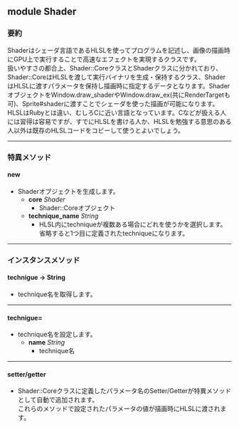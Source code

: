 ## module Shader
### 要約
Shaderはシェーダ言語であるHLSLを使ってプログラムを記述し、画像の描画時にGPU上で実行することで高速なエフェクトを実現するクラスです。  
扱いやすさの都合上、Shader::CoreクラスとShaderクラスに分かれており、Shader::CoreはHLSLを渡して実行バイナリを生成・保持するクラス、ShaderはHLSLに渡すパラメータを保持し描画時に指定するデータとなります。ShaderオブジェクトをWindow.draw_shaderやWindow.draw_ex(共にRenderTargetも可)、Sprite#shaderに渡すことでシェーダを使った描画が可能になります。  
HLSLはRubyとは違い、むしろCに近い言語となっています。Cなどが扱える人には習得は容易ですが、すでにHLSLを書ける人か、HLSLを勉強する意思のある人以外は既存のHLSLコードをコピーして使うとよいでしょう。

----

### 特異メソッド
#### new 
* Shaderオブジェクトを生成します。
  * **core** *Shader*
    * Shader::Coreオブジェクト
  * **technique_name** *String*
    * HLSL内にtechniqueが複数ある場合にどれを使うかを選択します。  
      省略すると1つ目に定義されたtechniqueになります。


----

### インスタンスメソッド
#### technigue  -> String
* technique名を取得します。


----

#### technigue= 
* technique名を設定します。
  * **name** *String*
    * technique名


----

#### setter/getter 
* Shader::Coreクラスに定義したパラメータ名のSetter/Getterが特異メソッドとして自動で追加されます。  
  これらのメソッドで設定されたパラメータの値が描画時にHLSLに渡されます。



